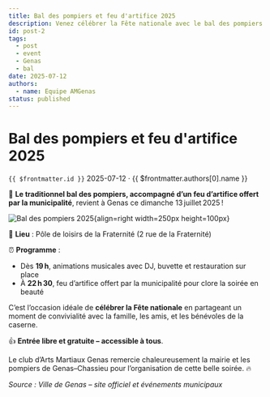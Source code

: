 ```yaml
---
title: Bal des pompiers et feu d'artifice 2025
description: Venez célébrer la Fête nationale avec le bal des pompiers et le feu d’artifice offert par la municipalité.
id: post-2
tags:
  - post
  - event
  - Genas
  - bal
date: 2025-07-12
authors:
  - name: Equipe AMGenas
status: published
---
```

# Bal des pompiers et feu d'artifice 2025
`{{ $frontmatter.id }}` 2025-07-12 · {{ $frontmatter.authors[0].name }}

🎇 **Le traditionnel bal des pompiers, accompagné d’un feu d’artifice offert par la municipalité**, revient à Genas ce dimanche 13 juillet 2025 !

![Bal des pompiers 2025](https://genas.fr/wp-content/uploads/2025/07/503988469_1127412122756538_3951762199825473983_n.jpg){align=right width=250px height=100px}

📍 **Lieu** : Pôle de loisirs de la Fraternité (2 rue de la Fraternité)

⏰ **Programme** :
- Dès **19 h**, animations musicales avec DJ, buvette et restauration sur place
- À **22 h 30**, feu d’artifice offert par la municipalité pour clore la soirée en beauté

C’est l’occasion idéale de **célébrer la Fête nationale** en partageant un moment de convivialité avec la famille, les amis, et les bénévoles de la caserne.

👍 **Entrée libre et gratuite – accessible à tous**.

Le club d’Arts Martiaux Genas remercie chaleureusement la mairie et les pompiers de Genas–Chassieu pour l’organisation de cette belle soirée. 🔥

*Source : Ville de Genas – site officiel et événements municipaux*